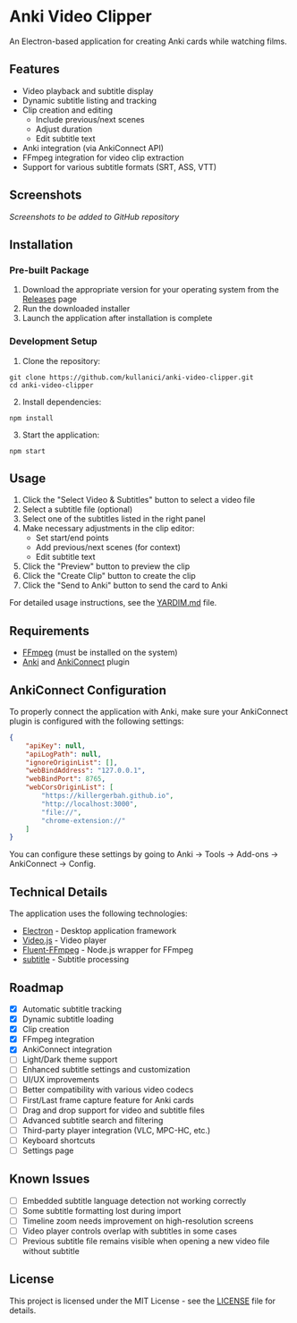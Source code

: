 # Anki Video Clipper

An Electron-based application for creating Anki cards while watching films.

## Features

- Video playback and subtitle display
- Dynamic subtitle listing and tracking
- Clip creation and editing
  - Include previous/next scenes
  - Adjust duration
  - Edit subtitle text
- Anki integration (via AnkiConnect API)
- FFmpeg integration for video clip extraction
- Support for various subtitle formats (SRT, ASS, VTT)

## Screenshots

*Screenshots to be added to GitHub repository*

## Installation

### Pre-built Package

1. Download the appropriate version for your operating system from the [Releases](https://github.com/kullanici/anki-video-clipper/releases) page
2. Run the downloaded installer
3. Launch the application after installation is complete

### Development Setup

1. Clone the repository:
```
git clone https://github.com/kullanici/anki-video-clipper.git
cd anki-video-clipper
```

2. Install dependencies:
```
npm install
```

3. Start the application:
```
npm start
```

## Usage

1. Click the "Select Video & Subtitles" button to select a video file
2. Select a subtitle file (optional)
3. Select one of the subtitles listed in the right panel
4. Make necessary adjustments in the clip editor:
   - Set start/end points
   - Add previous/next scenes (for context)
   - Edit subtitle text
5. Click the "Preview" button to preview the clip
6. Click the "Create Clip" button to create the clip
7. Click the "Send to Anki" button to send the card to Anki

For detailed usage instructions, see the [YARDIM.md](YARDIM.md) file.

## Requirements

- [FFmpeg](https://ffmpeg.org/download.html) (must be installed on the system)
- [Anki](https://apps.ankiweb.net/) and [AnkiConnect](https://ankiweb.net/shared/info/2055492159) plugin

## AnkiConnect Configuration

To properly connect the application with Anki, make sure your AnkiConnect plugin is configured with the following settings:

```json
{
    "apiKey": null,
    "apiLogPath": null,
    "ignoreOriginList": [],
    "webBindAddress": "127.0.0.1",
    "webBindPort": 8765,
    "webCorsOriginList": [
        "https://killergerbah.github.io",
        "http://localhost:3000",
        "file://",
        "chrome-extension://"
    ]
}
```

You can configure these settings by going to Anki → Tools → Add-ons → AnkiConnect → Config.

## Technical Details

The application uses the following technologies:

- [Electron](https://www.electronjs.org/) - Desktop application framework
- [Video.js](https://videojs.com/) - Video player
- [Fluent-FFmpeg](https://github.com/fluent-ffmpeg/node-fluent-ffmpeg) - Node.js wrapper for FFmpeg
- [subtitle](https://github.com/gsantiago/subtitle.js) - Subtitle processing

## Roadmap

- [x] Automatic subtitle tracking
- [x] Dynamic subtitle loading
- [x] Clip creation
- [x] FFmpeg integration
- [x] AnkiConnect integration
- [ ] Light/Dark theme support
- [ ] Enhanced subtitle settings and customization
- [ ] UI/UX improvements
- [ ] Better compatibility with various video codecs
- [ ] First/Last frame capture feature for Anki cards
- [ ] Drag and drop support for video and subtitle files
- [ ] Advanced subtitle search and filtering
- [ ] Third-party player integration (VLC, MPC-HC, etc.)
- [ ] Keyboard shortcuts
- [ ] Settings page

## Known Issues

- [ ] Embedded subtitle language detection not working correctly
- [ ] Some subtitle formatting lost during import
- [ ] Timeline zoom needs improvement on high-resolution screens
- [ ] Video player controls overlap with subtitles in some cases
- [ ] Previous subtitle file remains visible when opening a new video file without subtitle

## License

This project is licensed under the MIT License - see the [LICENSE](LICENSE) file for details.